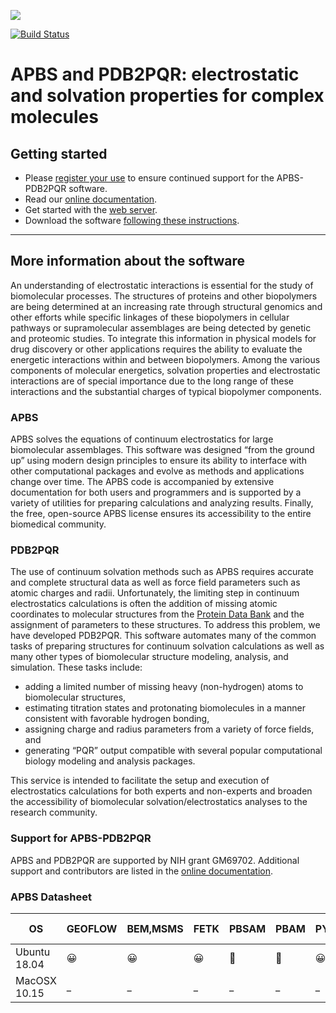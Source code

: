 <a href='http://www.poissonboltzmann.org/'><img src='https://img.shields.io/badge/homepage-poissonboltzmann-blue.svg'></a>

[![Build Status](https://travis-ci.org/Electrostatics/apbs-pdb2pqr.svg?branch=master)](https://travis-ci.org/Electrostatics/apbs-pdb2pqr)

# APBS and PDB2PQR: electrostatic and solvation properties for complex molecules

## Getting started

* Please [register your use](http://eepurl.com/by4eQr) to ensure continued support for the APBS-PDB2PQR software.
* Read our [online documentation](http://apbs-pdb2pqr.readthedocs.io/).
* Get started with the [web server](http://server.poissonboltzmann.org/).
* Download the software [following these instructions](http://apbs-pdb2pqr.readthedocs.io/en/latest/downloads.html).

-----


## More information about the software

An understanding of electrostatic interactions is essential for the study of biomolecular processes.
The structures of proteins and other biopolymers are being determined at an increasing rate through structural genomics and other efforts while specific linkages of these biopolymers in cellular pathways or supramolecular assemblages are being detected by genetic and proteomic studies.
To integrate this information in physical models for drug discovery or other applications requires the ability to evaluate the energetic interactions within and between biopolymers.
Among the various components of molecular energetics, solvation properties and electrostatic interactions are of special importance due to the long range of these interactions and the substantial charges of typical biopolymer components.

### APBS

APBS solves the equations of continuum electrostatics for large biomolecular assemblages.
This software was designed “from the ground up” using modern design principles to ensure its ability to interface with other computational packages and evolve as methods and applications change over time.
The APBS code is accompanied by extensive documentation for both users and programmers and is supported by a variety of utilities for preparing calculations and analyzing results.
Finally, the free, open-source APBS license ensures its accessibility to the entire biomedical community.

### PDB2PQR
The use of continuum solvation methods such as APBS requires accurate and complete structural data as well as force field parameters such as atomic charges and radii.
Unfortunately, the limiting step in continuum electrostatics calculations is often the addition of missing atomic coordinates to molecular structures from the [Protein Data Bank](http://www.wwpdb.org/) and the assignment of parameters to these structures.
To address this problem, we have developed PDB2PQR.
This software automates many of the common tasks of preparing structures for continuum solvation calculations as well as many other types of biomolecular structure modeling, analysis, and simulation.
These tasks include:

* adding a limited number of missing heavy (non-hydrogen) atoms to biomolecular structures,
* estimating titration states and protonating biomolecules in a manner consistent with favorable hydrogen bonding,
* assigning charge and radius parameters from a variety of force fields, and
* generating “PQR” output compatible with several popular computational biology modeling and analysis packages.

This service is intended to facilitate the setup and execution of electrostatics calculations for both experts and non-experts and broaden the accessibility of biomolecular solvation/electrostatics analyses to the research community.

### Support for APBS-PDB2PQR

APBS and PDB2PQR are supported by NIH grant GM69702.
Additional support and contributors are listed in the [online documentation](http://apbs-pdb2pqr.readthedocs.io/).

### APBS Datasheet

OS | GEOFLOW | BEM,MSMS | FETK | PBSAM | PBAM | PYTHON | SHARED_LIBS | TESTS PASS
------------ | ------------- | ------------- | ------------- | ------------- | ------------- | ------------- | ------------- | ------------- 
Ubuntu 18.04 | :grinning: | :grinning: | :grinning: | :nauseated_face: | :nauseated_face: | :grinning: | :grinning: | :partying_face:
MacOSX 10.15 | _ | _ | _ | _ | _ | _ | _ | _